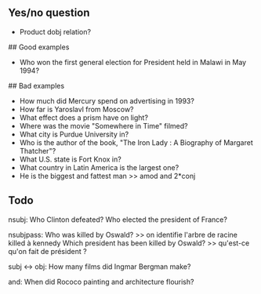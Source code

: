 
## Yes/no question

* Product dobj relation?

## Good examples

* Who won the first general election for President held in Malawi in May 1994? 

## Bad examples

* How much did Mercury spend on advertising in 1993?
* How far is Yaroslavl from Moscow?
* What effect does a prism have on light?
* Where was the movie "Somewhere in Time" filmed?
* What city is Purdue University in?
* Who is the author of the book, "The Iron Lady : A Biography of Margaret Thatcher"?
* What U.S. state is Fort Knox in?
* What country in Latin America is the largest one?
* He is the biggest and fattest man >> amod and 2*conj

## Todo

nsubj:
    Who Clinton defeated?
    Who elected the president of France?
    
nsubjpass:
    Who was killed by Oswald? >>  on identifie l'arbre de racine killed à kennedy
    Which president has been killed by Oswald? >> qu'est-ce qu'on fait de président ?
    
subj <-> obj:
    How many films did Ingmar Bergman make?
    
and:
    When did Rococo painting and architecture flourish?


